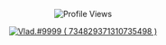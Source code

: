 

<p align="center"> <img src="https://komarev.com/ghpvc/?username=dtbvlad" alt="Profile Views" /> </p>  

<p align="center">
  <a href="https://discord.com/users/734829371310735498">
     <img src="https://discord.c99.nl/widget/theme-4/734829371310735498.png" alt="Vlad.#9999 ( 734829371310735498 )"/>
       </a>
</p>
